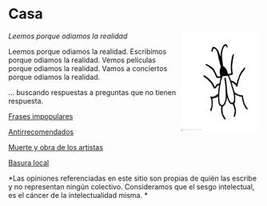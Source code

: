 # **Casa**
*Leemos porque odiamos la realidad*
<img align="right" src="https://raw.githubusercontent.com/lasanalfabetas/casa/master/Blogspot/Cuca1.jpeg" height="200" width="160">

Leemos porque odiamos la realidad.
Escribimos porque odiamos la realidad.
Vemos películas porque odiamos la realidad.
Vamos a conciertos porque odiamos la realidad. 

… buscando respuestas a preguntas que no tienen respuesta. 

[Frases impopulares](https://raw.githubusercontent.com/lasanalfabetas/casa/master/Secciones/frasesimpopulares)

[Antirrecomendados]()

[Muerte y obra de los artistas]()

[Basura local]()


*Las opiniones referenciadas en este sitio son propias de quién las escribe y no representan ningún colectivo. 
Consideramos que el sesgo intelectual, es el cáncer de la intelectualidad misma. *
